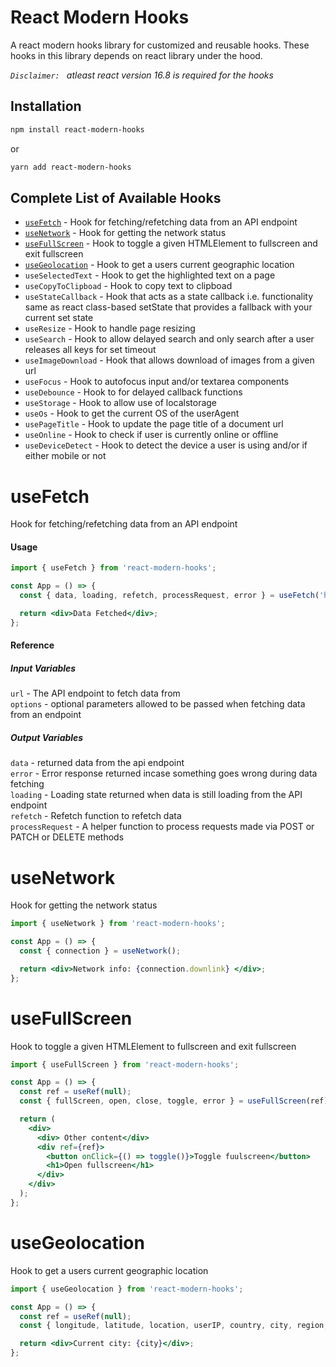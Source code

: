 # React Modern Hooks

A react modern hooks library for customized and reusable hooks.
These hooks in this library depends on react library under the hood.

_`Disclaimer: ` atleast react version 16.8 is required for the hooks_

## Installation

```bash
npm install react-modern-hooks

```

or

```bash
yarn add react-modern-hooks
```

## Complete List of Available Hooks

- [`useFetch`](#useFetch) - Hook for fetching/refetching data from an API endpoint
- [`useNetwork`](#useNetwork) - Hook for getting the network status
- [`useFullScreen`](#useFullScreen) - Hook to toggle a given HTMLElement to fullscreen and exit fullscreen
- [`useGeolocation`](#useGeolocation) - Hook to get a users current geographic location
- `useSelectedText` - Hook to get the highlighted text on a page
- `useCopyToClipboad` - Hook to copy text to clipboad
- `useStateCallback` - Hook that acts as a state callback i.e. functionality same as react class-based setState that provides a fallback with your current set state
- `useResize` - Hook to handle page resizing
- `useSearch` - Hook to allow delayed search and only search after a user releases all keys for set timeout
- `useImageDownload` - Hook that allows download of images from a given url
- `useFocus` - Hook to autofocus input and/or textarea components
- `useDebounce` - Hook to for delayed callback functions
- `useStorage` - Hook to allow use of localstorage
- `useOs` - Hook to get the current OS of the userAgent
- `usePageTitle` - Hook to update the page title of a document url
- `useOnline` - Hook to check if user is currently online or offline
- `useDeviceDetect` - Hook to detect the device a user is using and/or if either mobile or not

# useFetch

Hook for fetching/refetching data from an API endpoint

#### Usage

```jsx
import { useFetch } from 'react-modern-hooks';

const App = () => {
  const { data, loading, refetch, processRequest, error } = useFetch('https://jsonplaceholder.typicode.com/todos');

  return <div>Data Fetched</div>;
};
```

#### Reference

##### Input Variables

`url` - The API endpoint to fetch data from <br/>
`options` - optional parameters allowed to be passed when fetching data from an endpoint

##### Output Variables

`data` - returned data from the api endpoint<br/>
`error` - Error response returned incase something goes wrong during data fetching<br/>
`loading` - Loading state returned when data is still loading from the API endpoint<br/>
`refetch` - Refetch function to refetch data<br/>
`processRequest` - A helper function to process requests made via POST or PATCH or DELETE methods

# useNetwork

Hook for getting the network status

```jsx
import { useNetwork } from 'react-modern-hooks';

const App = () => {
  const { connection } = useNetwork();

  return <div>Network info: {connection.downlink} </div>;
};
```

# useFullScreen

Hook to toggle a given HTMLElement to fullscreen and exit fullscreen

```jsx
import { useFullScreen } from 'react-modern-hooks';

const App = () => {
  const ref = useRef(null);
  const { fullScreen, open, close, toggle, error } = useFullScreen(ref);

  return (
    <div>
      <div> Other content</div>
      <div ref={ref}>
        <button onClick={() => toggle()}>Toggle fuulscreen</button>
        <h1>Open fullscreen</h1>
      </div>
    </div>
  );
};
```

# useGeolocation

Hook to get a users current geographic location

```jsx
import { useGeolocation } from 'react-modern-hooks';

const App = () => {
  const ref = useRef(null);
  const { longitude, latitude, location, userIP, country, city, region, error, loading } = useGeolocation();

  return <div>Current city: {city}</div>;
};
```
